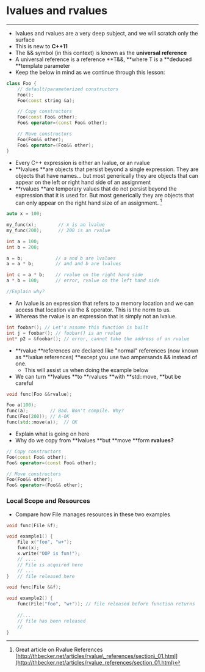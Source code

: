 # lvalues and rvalues

---

* lvalues and rvalues are a very deep subject, and we will scratch only the surface
* This is new to **C++11**
* The && symbol \(in this context\) is known as the **universal reference**
* A universal reference is a reference **T&&, **where T is a **deduced **template parameter
* Keep the below in mind as we continue through this lesson:

```cpp
class Foo {
    // default/parameterized constructors
    Foo();
    Foo(const string &a);

    // Copy constructors
    Foo(const Foo& other);
    Foo& operator=(const Foo& other);

    // Move constructors
    Foo(Foo&& other);
    Foo& operator=(Foo&& other);
}
```

* Every C++ expression is either an lvalue, or an rvalue
* **lvalues **are objects that persist beyond a single expression. They are objects that have names... but most generically they are objects that can appear on the left or right hand side of an assignment
* **rvalues **are temporary values that do not persist beyond the expression that it is used for. But most generically they are objects that can only appear on the right hand size of an assignment. [^1]

```cpp
auto x = 100;

my_func(x);        // x is an lvalue
my_func(200);      // 200 is an rvalue

int a = 100;
int b = 200;

a = b;            // a and b are lvalues
a = a * b;        // and and b are lvalues

int c = a * b;    // rvalue on the right hand side
a * b = 100;      // error, rvalue on the left hand side

//Explain why?
```

* An lvalue is an expression that refers to a memory location  and we can access that location via the & operator. This is the norm to us. 
* Whereas the rvalue is an expression that is simply not an lvalue. 

```cpp
int foobar(); // Let's assume this function is built
int j = foobar(); // foobar() is an rvalue
int* p2 = &foobar(); // error, cannot take the address of an rvalue
```

* **rvalue **references are declared like "normal" references \(now known as **lvalue references\) **except you use two ampersands && instead of one. 
  * This will assist us when doing the example below
* We can turn **lvalues **to **rvalues **with **std::move, **but be careful

```cpp
void func(Foo &&rvalue);

Foo a(100);
func(a);        // Bad. Won't compile. Why?
func(Foo(200)); // A-OK
func(std::move(a));  // OK
```

* Explain what is going on here
* Why do we copy from **lvalues **but **move **form **rvalues?**

```cpp
// Copy constructors
Foo(const Foo& other);
Foo& operator=(const Foo& other);

// Move constructors
Foo(Foo&& other);
Foo& operator=(Foo&& other);
```

### Local Scope and Resources

* Compare how File manages resources in these two examples

```cpp
void func(File &f);

void example1() {
    File x("foo", "w+");
    func(x);
    x.write("OOP is fun!");
    // ....
    // File is acquired here
    // ...
}   // file released here
```

```cpp
void func(File &&f);

void example2() {
    func(File("foo", "w+")); // file released before function returns
    
    //...
    // file has been released
    //
}
```

[^1]: Great article on Rvalue References [http://thbecker.net/articles/rvalue\_references/section\_01.html](http://thbecker.net/articles/rvalue_references/section_01.html)

